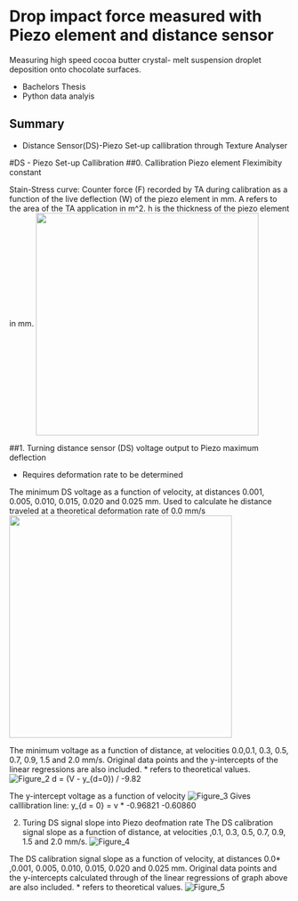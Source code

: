 # Drop impact force measured with Piezo element and distance sensor
Measuring high speed cocoa butter crystal- melt suspension droplet deposition onto chocolate surfaces. 

- Bachelors Thesis
- Python data analyis

## Summary
- Distance Sensor(DS)-Piezo Set-up callibration through Texture Analyser 


#DS - Piezo Set-up Callibration 
##0. Callibration Piezo element Fleximibity constant

Stain-Stress curve: Counter force (F) recorded by TA during calibration as a function of the live deflection (W) of the piezo element in mm. A refers to the area of the TA application in m^2. h is the thickness of the piezo element in mm.
<img src="https://user-images.githubusercontent.com/88829879/131498651-096cc177-3f5e-4bea-ad69-3145b205d367.png" width="400" align="center">

##1. Turning distance sensor (DS) voltage output to Piezo maximum deflection
- Requires deformation rate to be determined

The minimum DS voltage as a function of velocity, at distances 0.001, 0.005, 0.010, 0.015, 0.020 and 0.025 mm. 
Used to calculate he distance traveled at a theoretical deformation rate of 0.0 mm/s
<br>
<img src="https://user-images.githubusercontent.com/88829879/131498713-66c6c896-b55c-4676-984a-d4f7689712c7.png" width="400" >
<br>

The minimum voltage as a function of distance, at velocities 0.0,0.1, 0.3, 0.5, 0.7, 0.9, 1.5 and 2.0 mm/s. Original data points and the y-intercepts of the linear regressions are also included. * refers to theoretical values.
![Figure_2](https://user-images.githubusercontent.com/88829879/131498712-431dec83-94bd-4de5-bcc7-a15814ff2c3e.png)
d = (V - y_{d=0}) / -9.82

The y-intercept voltage as a function of velocity
![Figure_3](https://user-images.githubusercontent.com/88829879/131498709-7409149f-febd-4ce1-952a-acab071fe6f8.png)
Gives calllibration line:
y_{d = 0} = v * -0.96821 -0.60860

2. Turing DS signal slope into Piezo deofmation rate
The DS calibration signal slope as a function of distance, at velocities ,0.1, 0.3, 0.5, 0.7, 0.9, 1.5 and 2.0 mm/s.
![Figure_4](https://user-images.githubusercontent.com/88829879/131498706-ad6893e4-5204-4ecd-8990-f9f1e7692b47.png)

The DS calibration signal slope as a function of velocity, at distances 0.0* ,0.001, 0.005, 0.010, 0.015, 0.020 and 0.025 mm. Original data points and the y-intercepts calculated through of the linear regressions of graph above are also included. * refers to theoretical values.
![Figure_5](https://user-images.githubusercontent.com/88829879/131498695-6298ed0d-2c8e-470e-a389-f761f789049f.png)




